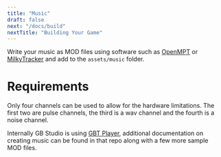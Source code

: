 ```yaml
---
title: "Music"
draft: false
next: "/docs/build"
nextTitle: "Building Your Game"
---
```


Write your music as MOD files using software such as [OpenMPT](https://openmpt.org/) or [MilkyTracker](https://milkytracker.titandemo.org/) and add to the `assets/music` folder.

# Requirements

Only four channels can be used to allow for the hardware limitations. The first two are pulse channels, the third is a wav channel and the fourth is a noise channel.

Internally GB Studio is using [GBT Player](https://github.com/AntonioND/gbt-player), additional documentation on creating music can be found in that repo along with a few more sample MOD files.
